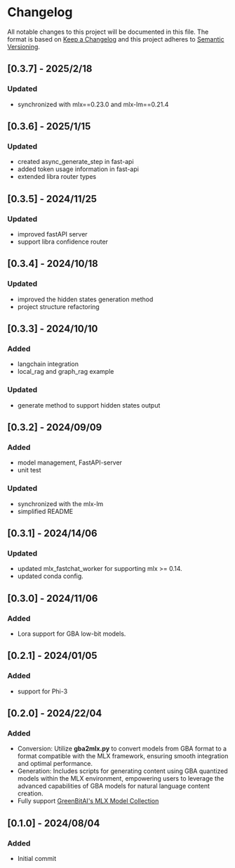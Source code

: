 # Changelog

All notable changes to this project will be documented in this file.
The format is based on [Keep a Changelog](http://keepachangelog.com/)
and this project adheres to [Semantic Versioning](http://semver.org/).


## [0.3.7] - 2025/2/18

### Updated

- synchronized with mlx==0.23.0 and mlx-lm==0.21.4

## [0.3.6] - 2025/1/15

### Updated

- created async_generate_step in fast-api
- added token usage information in fast-api
- extended libra router types

## [0.3.5] - 2024/11/25

### Updated

- improved fastAPI server
- support libra confidence router

## [0.3.4] - 2024/10/18

### Updated

- improved the hidden states generation method
- project structure refactoring

## [0.3.3] - 2024/10/10

### Added

- langchain integration
- local_rag and graph_rag example

### Updated

- generate method to support hidden states output

## [0.3.2] - 2024/09/09

### Added

- model management, FastAPI-server
- unit test

### Updated

- synchronized with the mlx-lm
- simplified README

## [0.3.1] - 2024/14/06

### Updated

- updated mlx_fastchat_worker for supporting mlx >= 0.14.
- updated conda config.

## [0.3.0] - 2024/11/06

### Added

- Lora support for GBA low-bit models.

## [0.2.1] - 2024/01/05

### Added

- support for Phi-3

## [0.2.0] - 2024/22/04

### Added

- Conversion: Utilize **gba2mlx.py** to convert models from GBA format to a format compatible with the MLX framework, ensuring smooth integration and optimal performance.
- Generation: Includes scripts for generating content using GBA quantized models within the MLX environment, empowering users to leverage the advanced capabilities of GBA models for natural language content creation.
- Fully support [GreenBitAI's MLX Model Collection](https://huggingface.co/collections/GreenBitAI/greenbitai-mlx-llm-6614eb6ceb8da657c2b4ed58)

## [0.1.0] - 2024/08/04

### Added

- Initial commit